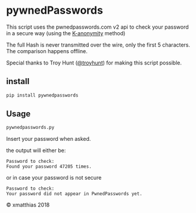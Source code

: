 # pywnedPasswords

This script uses the pwnedpasswords.com v2 api to check your password in
a secure way (using the [K-anonymity](https://en.wikipedia.org/wiki/K-anonymity) method)

The full Hash is never transmitted over the wire, only the first 5 characters.
The comparison happens offline.

Special thanks to Troy Hunt ([@troyhunt](https://twitter.com/troyhunt)) for making this script possible.

## install

``` bash
pip install pywnedpasswords
```

## Usage

``` bash
pywnedpasswords.py
```

Insert your password when asked.

the output will either be:

```
Password to check:
Found your password 47205 times.
```

or in case your password is not secure

```
Password to check:
Your password did not appear in PwnedPasswords yet.
```

© xmatthias 2018
